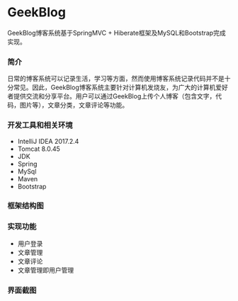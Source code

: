# GeekBlog
 GeekBlog博客系统基于SpringMVC + Hiberate框架及MySQL和Bootstrap完成实现。
  
### 简介
日常的博客系统可以记录生活，学习等方面，然而使用博客系统记录代码并不是十分常见。因此，GeekBlog博客系统主要针对计算机发烧友，为广大的计算机爱好者提供交流和分享平台。用户可以通过GeekBlog上传个人博客（包含文字，代码，图片等），文章分类，文章评论等功能。
 
### 开发工具和相关环境
* IntelliJ IDEA 2017.2.4
* Tomcat 8.0.45
* JDK
* Spring
* MySql
* Maven
* Bootstrap
 
### 框架结构图
 
 
### 实现功能
* 用户登录
* 文章管理
* 文章评论
* 文章管理即用户管理

### 界面截图
